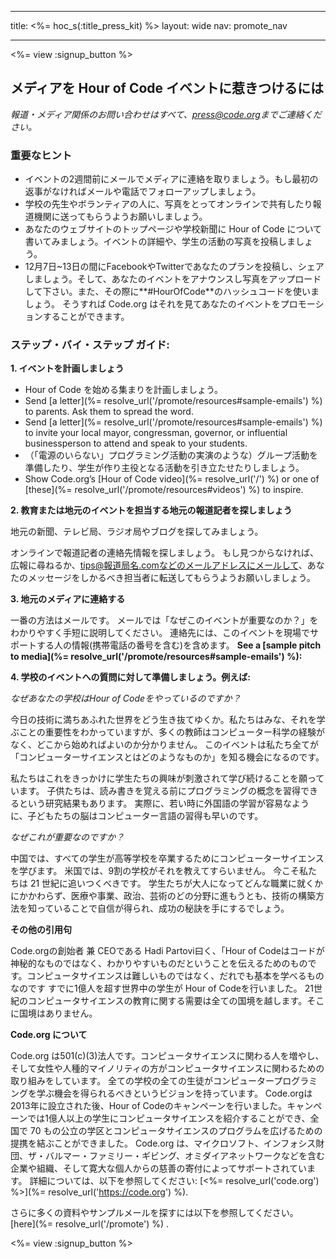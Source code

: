 * * *

title: <%= hoc_s(:title_press_kit) %> layout: wide nav: promote_nav

* * *

<%= view :signup_button %>

## メディアを Hour of Code イベントに惹きつけるには

*報道・メディア関係のお問い合わせはすべて、<press@code.org>までご連絡ください。*

### 重要なヒント

  * イベントの2週間前にメールでメディアに連絡を取りましょう。もし最初の返事がなければメールや電話でフォローアップしましょう。
  * 学校の先生やボランティアの人に、写真をとってオンラインで共有したり報道機関に送ってもらうようお願いしましょう。
  * あなたのウェブサイトのトップページや学校新聞に Hour of Code について書いてみましょう。イベントの詳細や、学生の活動の写真を投稿しましょう。
  * 12月7日~13日の間にFacebookやTwitterであなたのプランを投稿し、シェアしましょう。そして、あなたのイベントをアナウンスし写真をアップロードして下さい。また、その際に**#HourOfCode**のハッシュコードを使いましょう。 そうすれば Code.org はそれを見てあなたのイベントをプロモーションすることができます。

### ステップ・バイ・ステップ ガイド:

**1. イベントを計画しましょう**

  * Hour of Code を始める集まりを計画しましょう。
  * Send [a letter](%= resolve_url('/promote/resources#sample-emails') %) to parents. Ask them to spread the word.
  * Send [a letter](%= resolve_url('/promote/resources#sample-emails') %) to invite your local mayor, congressman, governor, or influential businessperson to attend and speak to your students.
  * （「電源のいらない」プログラミング活動の実演のような）グループ活動を準備したり、学生が作り主役となる活動を引き立たせたりしましょう。
  * Show Code.org’s [Hour of Code video](%= resolve_url('/') %) or one of [these](%= resolve_url('/promote/resources#videos') %) to inspire.

**2. 教育または地元のイベントを担当する地元の報道記者を探しましょう**

地元の新聞、テレビ局、ラジオ局やブログを探してみましょう。

オンラインで報道記者の連絡先情報を探しましょう。 もし見つからなければ、広報に尋ねるか、tips@報道局名.comなどのメールアドレスにメールして、あなたのメッセージをしかるべき担当者に転送してもらうようお願いしましょう。

**3. 地元のメディアに連絡する**

一番の方法はメールです。 メールでは「なぜこのイベントが重要なのか？」をわかりやすく手短に説明してください。 連絡先には、このイベントを現場でサポートする人の情報(携帯電話の番号を含む)を含めます。 **See a [sample pitch to media](%= resolve_url('/promote/resources#sample-emails') %):**

**4. 学校のイベントへの質問に対して準備しましょう。例えば:**

*なぜあなたの学校はHour of Codeをやっているのですか？*

今日の技術に満ちあふれた世界をどう生き抜てゆくか。私たちはみな、それを学ぶことの重要性をわかっていますが、多くの教師はコンピューター科学の経験がなく、どこから始めればよいのか分かりません。 このイベントは私たち全てが「コンピューターサイエンスとはどのようなものか」を知る機会になるのです。

私たちはこれをきっかけに学生たちの興味が刺激されて学び続けることを願っています。 子供たちは、読み書きを覚える前にプログラミングの概念を習得できるという研究結果もあります。 実際に、若い時に外国語の学習が容易なように、子どもたちの脳はコンピューター言語の習得も早いのです。

*なぜこれが重要なのですか？*

中国では、すべての学生が高等学校を卒業するためにコンピューターサイエンスを学びます。 米国では、9割の学校がそれを教えてすらいません。 今こそ私たちは 21 世紀に追いつくべきです。 学生たちが大人になってどんな職業に就くかにかかわらず、医療や事業、政治、芸術のどの分野に進もうとも、技術の構築方法を知っていることで自信が得られ、成功の秘訣を手にするでしょう。

**その他の引用句**

Code.orgの創始者 兼 CEOである Hadi Partovi曰く、「Hour of Codeはコードが神秘的なものではなく、わかりやすいものだということを伝えるためのものです。コンピュータサイエンスは難しいものではなく、だれでも基本を学べるものなのです すでに1億人を超す世界中の学生が Hour of Codeを行いました。 21世紀のコンピュータサイエンスの教育に関する需要は全ての国境を越します。そこに国境はありません。

**Code.org について**

Code.org は501(c)(3)法人です。コンピュータサイエンスに関わる人を増やし、そして女性や人種的マイノリティの方がコンピュータサイエンスに関わるための取り組みをしています。 全ての学校の全ての生徒がコンピュータープログラミングを学ぶ機会を得られるべきというビジョンを持っています。 Code.orgは2013年に設立された後、Hour of Codeのキャンペーンを行いました。キャンペーンでは1億人以上の学生にコンピュータサイエンスを紹介することができ、全国で 70 もの公立の学区とコンピュータサイエンスのプログラムを広げるための提携を結ぶことができました。 Code.org は、マイクロソフト、インフォシス財団、ザ・バルマー・ファミリー・ギビング、オミダイアネットワークなどを含む企業や組織、そして寛大な個人からの慈善の寄付によってサポートされています。 詳細については、以下を参照してください: [<%= resolve_url('code.org') %>](%= resolve_url('https://code.org') %).

  
さらに多くの資料やサンプルメールを探すには以下を参照してください。 [here](%= resolve_url('/promote') %) .

<%= view :signup_button %>